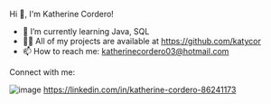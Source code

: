 Hi 👋, I'm Katherine Cordero!

- 🌱 I’m currently learning Java, SQL
- 👨‍💻 All of my projects are available at https://github.com/katycor
- 📫 How to reach me: katherinecordero03@hotmail.com

Connect with me:

![image](https://github.com/katycor/katycor/assets/131924719/a67a16bb-26d8-4b98-ac37-c37809fb40e2)
https://linkedin.com/in/katherine-cordero-86241173
